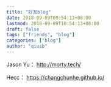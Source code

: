 ```yaml
---
title: "好友blog"
date: 2018-09-09T09:54:13+08:00
lastmod: 2018-09-09T10:54:13+08:00
draft: false
tags: ["friends", "blog"]
categories: ["blog"]
author: "qiusb"
---
```

Jason Yu：
http://morty.tech/


Hecc：
https://changchunhe.github.io/



